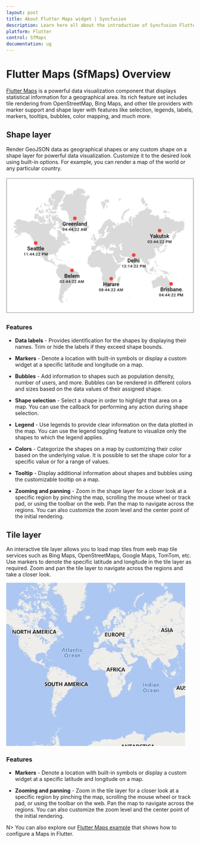 ```yaml
---
layout: post
title: About Flutter Maps widget | Syncfusion 
description: Learn here all about the introduction of Syncfusion Flutter Maps (SfMaps) widget, its features, and more.
platform: Flutter
control: SfMaps
documentation: ug
---
```


# Flutter Maps (SfMaps) Overview

[Flutter Maps](https://www.syncfusion.com/flutter-widgets/flutter-maps) is a powerful data visualization component that displays statistical information for a geographical area. Its rich feature set includes tile rendering from OpenStreetMap, Bing Maps, and other tile providers with marker support and shape layer with features like selection, legends, labels, markers, tooltips, bubbles, color mapping, and much more.

## Shape layer

Render GeoJSON data as geographical shapes or any custom shape on a shape layer for powerful data visualization. Customize it to the desired look using built-in options. For example, you can render a map of the world or any particular country.

![Maps shape layer overview](images/overview/maps-overview.png)

### Features

* **Data labels** - Provides identification for the shapes by displaying their names. Trim or hide the labels if they exceed shape bounds.

* **Markers** - Denote a location with built-in symbols or display a custom widget at a specific latitude and longitude on a map.

* **Bubbles** - Add information to shapes such as population density, number of users, and more. Bubbles can be rendered in different colors and sizes based on the data values of their assigned shape.

* **Shape selection** - Select a shape in order to highlight that area on a map. You can use the callback for performing any action during shape selection.

* **Legend** - Use legends to provide clear information on the data plotted in the map. You can use the legend toggling feature to visualize only the shapes to which the legend applies.

* **Colors** - Categorize the shapes on a map by customizing their color based on the underlying value. It is possible to set the shape color for a specific value or for a range of values.

* **Tooltip** - Display additional information about shapes and bubbles using the customizable tooltip on a map.

* **Zooming and panning** - Zoom in the shape layer for a closer look at a specific region by pinching the map, scrolling the mouse wheel or track pad, or using the toolbar on the web. Pan the map to navigate across the regions. You can also customize the zoom level and the center point of the initial rendering.

## Tile layer

An interactive tile layer allows you to load map tiles from web map tile services such as Bing Maps, OpenStreetMaps, Google Maps, TomTom, etc. Use markers to denote the specific latitude and longitude in the tile layer as required. Zoom and pan the tile layer to navigate across the regions and take a closer look.

![Maps tile layer overview](images/overview/tile_layer_overview.png)

### Features

* **Markers** - Denote a location with built-in symbols or display a custom widget at a specific latitude and longitude on a map.

* **Zooming and panning** - Zoom in the tile layer for a closer look at a specific region by pinching the map, scrolling the mouse wheel or track pad, or using the toolbar on the web. Pan the map to navigate across the regions. You can also customize the zoom level and the center point of the initial rendering.

N> You can also explore our [Flutter Maps example](https://flutter.syncfusion.com/#/maps/shape-layer/range-color-mapping) that shows how to configure a Maps in Flutter.